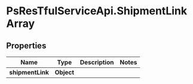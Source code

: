 # PsResTfulServiceApi.ShipmentLinkArray

## Properties
Name | Type | Description | Notes
------------ | ------------- | ------------- | -------------
**shipmentLink** | **Object** |  | 
